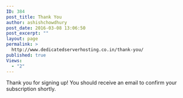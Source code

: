 ```yaml
---
ID: 384
post_title: Thank You
author: ashishchowdhury
post_date: 2016-03-08 13:06:50
post_excerpt: ""
layout: page
permalink: >
  http://www.dedicatedserverhosting.co.in/thank-you/
published: true
Views:
  - "2"
---
```

<p class="western">Thank you for signing up! You should receive an email to confirm your subscription shortly.</p>